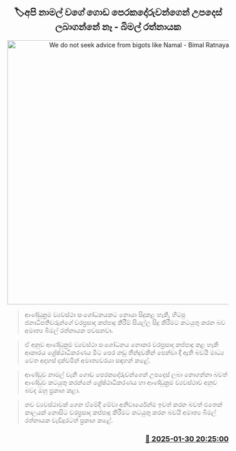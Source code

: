 <p align='center'><b><h2 align='center' title='We do not seek advice from bigots like Namal - Bimal Ratnayake'>🏷අපි නාමල් ව​ගේ ගොඩ පෙරකදෝරුවන්ගෙන් උපදෙස් ලබාගන්නේ නෑ - බිමල් රත්නායක</h2></b></p>
<p align='center'><img src='https://helakuru.sgp1.cdn.digitaloceanspaces.com/esana/images/lib/bimal-rathnayake-media-yy.jpg' width='600' alt='We do not seek advice from bigots like Namal - Bimal Ratnayake'></p>

> ආණ්ඩුක්‍රම ව්‍යවස්ථා සංශෝධනයකට නොයා සිදුකළ හැකි, හිටපු ජනාධිපතිවරුන්ගේ වරප්‍රසාද කප්පාදු කිරීම් සියල්​ල සිදු කිරීමට කටයුතු කරන බව අමාත්‍ය බිමල් රත්නායක පවසනවා.

> ඒ අනුව ආණ්ඩුක්‍රම ව්‍යවස්ථා සංශෝධනය නොකර වරප්‍රසාද කප්පාදු කළ හැකි ආකාරය ශ්‍රේෂ්ඨාධිකරණය මීට පෙර නඩු තීන්දුවකින් පෙන්වා දී ඇති බවයි මාධ්‍ය වෙත අදහස් දක්වමින් අමාත්‍යවරයා සඳහන් කළේ.

> ආණ්ඩුව නාමල් වැනි ගොඩ පෙරකදෝරුවන්ගෙන් උපදෙස් ලබා නොගන්නා බවත් ආණ්ඩුව කටයුතු කරන්නේ ශ්‍රේෂ්ඨාධිකරණය හා ආණ්ඩුක්‍රම ව්‍යවස්ථාව අනුව බවද ඔහු ප්‍රකාශ කළා.

> නව ව්‍යවස්ථාවක් ගෙන ඒමේදී මේවා අනිවාර්යෙන්ම ඉවත් කරන බවත් එතෙක් කාලයක් නොසිට වරප්‍රසාද කප්පාදු කිරීමට කටයුතු කරන බවයි අමාත්‍ය බිමල් රත්නායක වැඩිදුරටත් ප්‍රකාශ කළේ. 



<h3 align='right'><a href='https://www.helakuru.lk/esana/p/107038/'>📅 2025-01-30 20:25:00</a></h3>
